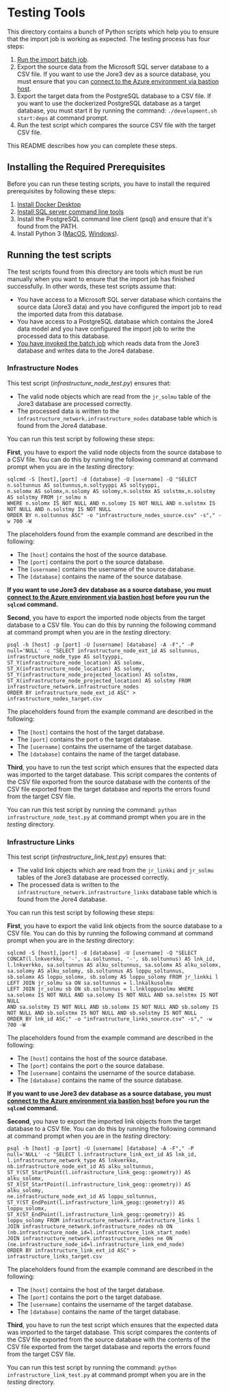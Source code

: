 # Testing Tools

This directory contains a bunch of Python scripts which help you to ensure that the 
import job is working as expected. The testing process has four steps:

1. [Run the import batch job](https://github.com/HSLdevcom/jore4-jore3-importer/blob/main/README.md).
2. Export the source data from the Microsoft SQL server database to a CSV file. If you want to use the Jore3 dev
   as a source database, you must ensure that you can [connect to the Azure environment via bastion host](https://github.com/HSLdevcom/jore4/blob/main/wiki/onboarding.md#connecting-to-the-azure-environment-via-bastion-host).
3. Export the target data from the PostgreSQL database to a CSV file. If you want to use the dockerized PostgreSQL database
   as a target database, you must start it by running the command: `./development.sh start:deps` at command prompt. 
4. Run the test script which compares the source CSV file with the target CSV file.

This README describes how you can complete these steps.

## Installing the Required Prerequisites

Before you can run these testing scripts, you have to install the required prerequisites 
by following these steps:

1. [Install Docker Desktop](https://www.docker.com/products/docker-desktop)
2. [Install SQL server command line tools](https://docs.microsoft.com/en-us/sql/linux/sql-server-linux-setup-tools?view=sql-server-ver15)
3. Install the PostgreSQL command line client (psql) and ensure that it's found from the PATH.
4. Install Python 3 ([MacOS](https://opensource.com/article/19/5/python-3-default-mac), [Windows](https://docs.python.org/3/using/windows.html#using-python-on-windows)).

## Running the test scripts

The test scripts found from this directory are tools which must be run manually when you want to
ensure that the import job has finished successfully. In other words, these test scripts assume that:

* You have access to a Microsoft SQL server database which contains the source data (Jore3 data) and you have configured the import
  job to read the imported data from this database.
* You have access to a PostgreSQL database which contains  the Jore4 data model and you have configured the import job
  to write the processed data to this database.
* [You have invoked the batch job](https://github.com/HSLdevcom/jore4-jore3-importer/blob/main/README.md) which reads data from the Jore3 database and writes data to the Jore4 database.

### Infrastructure Nodes

This test script (_infrastructure_node_test.py_) ensures that:

* The valid node objects which are read from the `jr_solmu` table of the Jore3 database are processed correctly.
* The processed data is written to the `infrastructure_network.infrastructure_nodes` database table which is found from
  the Jore4 database.

You can run this test script by following these steps:

**First**, you have to export the valid node objects from the source database to a CSV file. You can do this by running 
the following command at command prompt when you are in the _testing_ directory:

```
sqlcmd -S [host],[port] -d [database] -U [username] -Q "SELECT n.soltunnus AS soltunnus,n.soltyyppi AS soltyyppi,
n.solomx AS solomx,n.solomy AS solomy,n.solstmx AS solstmx,n.solstmy AS solstmy FROM jr_solmu n 
WHERE n.solomx IS NOT NULL AND n.solomy IS NOT NULL AND n.solstmx IS NOT NULL AND n.solstmy IS NOT NULL 
ORDER BY n.soltunnus ASC" -o "infrastructure_nodes_source.csv" -s"," -w 700 -W
```
The placeholders found from the example command are described in the following:

* The `[host]` contains the host of the source database.
* The `[port]` contains the port o the source database.
* The `[username]` contains the username of the source database.
* The `[database]` contains the name of the source database.

**If you want to use Jore3 dev database as a source database, you must [connect to the Azure environment via bastion host](https://github.com/HSLdevcom/jore4/blob/main/wiki/onboarding.md#connecting-to-the-azure-environment-via-bastion-host)
before you run the `sqlcmd` command.**

**Second**, you have to export the imported node objects from the target database to a CSV file. You can do this by 
running the following command at command prompt when you are in the _testing_ directory:

```
psql -h [host] -p [port] -U [username] [database] -A -F"," -P null='NULL' -c "SELECT infrastructure_node_ext_id AS soltunnus, 
infrastructure_node_type AS soltyyppi, ST_Y(infrastructure_node_location) AS solomx, 
ST_X(infrastructure_node_location) AS solomy, ST_Y(infrastructure_node_projected_location) AS solstmx, 
ST_X(infrastructure_node_projected_location) AS solstmy FROM infrastructure_network.infrastructure_nodes 
ORDER BY infrastructure_node_ext_id ASC" > infrastructure_nodes_target.csv
```

The placeholders found from the example command are described in the following:

* The `[host]` contains the host of the target database.
* The `[port]` contains the port o the target database.
* The `[username]` contains the username of the target database.
* The `[database]` contains the name of the target database.

**Third**, you have to run the test script which ensures that the expected data was imported to the target database. This
script compares the contents of the CSV file exported from the source database with the
contents of the CSV file exported from the target database and reports the errors found from the target CSV file.

You can run this test script by running the command: `python infrastructure_node_test.py` at command prompt when you are in the _testing_ directory.

### Infrastructure Links

This test script (_infrastructure_link_test.py_) ensures that:

* The valid link objects which are read from the `jr_linkki` and `jr_solmu` tables of the Jore3 database are processed correctly.
* The processed data is written to the `infrastructure_network.infrastructure_links` database table which is found from
  the Jore4 database.

You can run this test script by following these steps:

**First**, you have to export the valid link objects from the source database to a CSV file. You can do this by running
the following command at command prompt when you are in the _testing_ directory:

```
sqlcmd -S [host],[port] -d [database] -U [username] -Q "SELECT CONCAT(l.lnkverkko, '-', sa.soltunnus, '-', sb.soltunnus) AS lnk_id, 
l.lnkverkko, sa.soltunnus AS alku_soltunnus, sa.solomx AS alku_solomx, sa.solomy AS alku_solomy, sb.soltunnus AS loppu_soltunnus,
sb.solomx AS loppu_solomx, sb.solomy AS loppu_solomy FROM jr_linkki l LEFT JOIN jr_solmu sa ON sa.soltunnus = l.lnkalkusolmu 
LEFT JOIN jr_solmu sb ON sb.soltunnus = l.lnkloppusolmu WHERE sa.solomx IS NOT NULL AND sa.solomy IS NOT NULL AND sa.solstmx IS NOT NULL 
AND sa.solstmy IS NOT NULL AND sb.solomx IS NOT NULL AND sb.solomy IS NOT NULL AND sb.solstmx IS NOT NULL AND sb.solstmy IS NOT NULL 
ORDER BY lnk_id ASC;" -o "infrastructure_links_source.csv" -s"," -w 700 -W
```

The placeholders found from the example command are described in the following:

* The `[host]` contains the host of the source database.
* The `[port]` contains the port o the source database.
* The `[username]` contains the username of the source database.
* The `[database]` contains the name of the source database.

**If you want to use Jore3 dev database as a source database, you must [connect to the Azure environment via bastion host](https://github.com/HSLdevcom/jore4/blob/main/wiki/onboarding.md#connecting-to-the-azure-environment-via-bastion-host)
before you run the `sqlcmd` command.**

**Second**, you have to export the imported link objects from the target database to a CSV file. You can do this by
running the following command at command prompt when you are in the _testing_ directory:

```
psql -h [host] -p [port] -U [username] [database] -A -F"," -P null='NULL' -c "SELECT l.infrastructure_link_ext_id AS lnk_id, 
l.infrastructure_network_type AS lnkverkko, nb.infrastructure_node_ext_id AS alku_soltunnus, 
ST_Y(ST_StartPoint(l.infrastructure_link_geog::geometry)) AS alku_solomx, 
ST_X(ST_StartPoint(l.infrastructure_link_geog::geometry)) AS alku_solomy, 
ne.infrastructure_node_ext_id AS loppu_soltunnus, ST_Y(ST_EndPoint(l.infrastructure_link_geog::geometry)) AS loppu_solomx, 
ST_X(ST_EndPoint(l.infrastructure_link_geog::geometry)) AS loppu_solomy FROM infrastructure_network.infrastructure_links l 
JOIN infrastructure_network.infrastructure_nodes nb ON (nb.infrastructure_node_id=l.infrastructure_link_start_node) 
JOIN infrastructure_network.infrastructure_nodes ne ON (ne.infrastructure_node_id=l.infrastructure_link_end_node) 
ORDER BY infrastructure_link_ext_id ASC" > infrastructure_links_target.csv
```

The placeholders found from the example command are described in the following:

* The `[host]` contains the host of the target database.
* The `[port]` contains the port o the target database.
* The `[username]` contains the username of the target database.
* The `[database]` contains the name of the target database.

**Third**, you have to run the test script which ensures that the expected data was imported to the target database. This
script compares the contents of the CSV file exported from the source database with the
contents of the CSV file exported from the target database and reports the errors found from the target CSV file.

You can run this test script by running the command: `python infrastructure_link_test.py` at command prompt when you 
are in the _testing_ directory.

